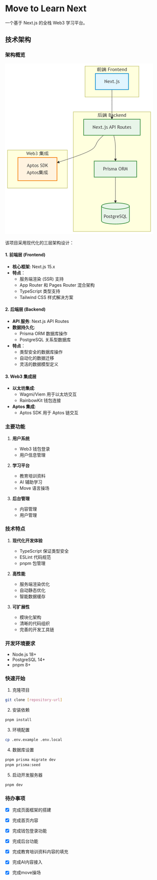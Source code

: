 

# Move to Learn Next

一个基于 Next.js 的全栈 Web3 学习平台。

## 技术架构

### 架构概览

![](./static/struct.png)

该项目采用现代化的三层架构设计：

#### 1. 前端层 (Frontend)
- **核心框架**: Next.js 15.x
- **特点**：
  - 服务端渲染 (SSR) 支持
  - App Router 和 Pages Router 混合架构
  - TypeScript 类型支持
  - Tailwind CSS 样式解决方案

#### 2. 后端层 (Backend)
- **API 服务**: Next.js API Routes
- **数据持久化**:
  - Prisma ORM 数据库操作
  - PostgreSQL 关系型数据库
- **特点**：
  - 类型安全的数据库操作
  - 自动化的数据迁移
  - 灵活的数据模型定义

#### 3. Web3 集成层
- **以太坊集成**:
  - Wagmi/Viem 用于以太坊交互
  - RainbowKit 钱包连接
- **Aptos 集成**:
  - Aptos SDK 用于 Aptos 链交互

### 主要功能

1. **用户系统**
   - Web3 钱包登录
   - 用户信息管理

2. **学习平台**
   - 教育培训资料
   - AI 辅助学习
   - Move 语言操场

3. **后台管理**
   - 内容管理
   - 用户管理

### 技术特点

1. **现代化开发体验**
   - TypeScript 保证类型安全
   - ESLint 代码规范
   - pnpm 包管理

2. **高性能**
   - 服务端渲染优化
   - 自动静态优化
   - 智能数据缓存

3. **可扩展性**
   - 模块化架构
   - 清晰的代码组织
   - 完善的开发工具链

### 开发环境要求

- Node.js 18+
- PostgreSQL 14+
- pnpm 8+

### 快速开始

1. 克隆项目
```bash
git clone [repository-url]
```

2. 安装依赖
```bash
pnpm install
```

3. 环境配置
```bash
cp .env.example .env.local
```

4. 数据库设置
```bash
pnpm prisma migrate dev
pnpm prisma:seed
```

5. 启动开发服务器
```bash
pnpm dev
```

### 待办事项

- [x] 完成页面框架的搭建
- [x] 完成首页内容
- [x] 完成钱包登录功能
- [x] 完成后台功能
- [x] 完成教育培训资料内容的填充
- [x] 完成AI内容接入
- [x] 完成move操场


